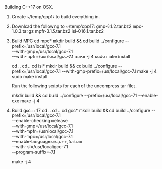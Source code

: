 Building C++17 on OSX.

1. Create ~/temp/cpp17 to build everything in.

2. Download the following to ~/temp/cpp17:
   gmp-6.1.2.tar.bz2 
   mpc-1.0.3.tar.gz
   mpfr-3.1.5.tar.bz2
   isl-0.16.1.tar.bz2

3. Build MPC
   cd mpc*
   mkdir build && cd build
   ../configure --prefix=/usr/local/gcc-7.1 \
                --with-gmp=/usr/local/gcc-7.1 \
                --with-mpfr=/usr/local/gcc-7.1
   make -j 4
   sudo make install

   cd ..
   cd ..
   cd isl*
   mkdir build && cd build
   ../configure --prefix=/usr/local/gcc-7.1 --with-gmp-prefix=/usr/local/gcc-7.1
   make -j 4
   sudo make install

   Run the following scripts for each of the uncompress tar files.

   mkdir build && cd build
   ../configure --prefix=/usr/local/gcc-7.1 --enable-cxx
   make -j 4

4. Build gcc++17
   cd ..
   cd ..
   cd gcc*
   mkdir build && cd build
   ../configure --prefix=/usr/local/gcc-7.1 \
                --enable-checking=release \
                --with-gmp=/usr/local/gcc-7.1 \
                --with-mpfr=/usr/local/gcc-7.1 \
                --with-mpc=/usr/local/gcc-7.1 \
                --enable-languages=c,c++,fortran \
                --with-isl=/usr/local/gcc-7.1 \
                --program-suffix=-7.1

   make -j 4
   